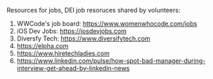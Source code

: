 Resources for jobs, DEI job resoruces shared by volunteers:


1. WWCode's job board: https://www.womenwhocode.com/jobs
2. iOS Dev Jobs: https://iosdevjobs.com
3. Diversfy Tech: https://www.diversifytech.com
4. https://elpha.com
5. https://www.hiretechladies.com
6. https://www.linkedin.com/pulse/how-spot-bad-manager-during-interview-get-ahead-by-linkedin-news

